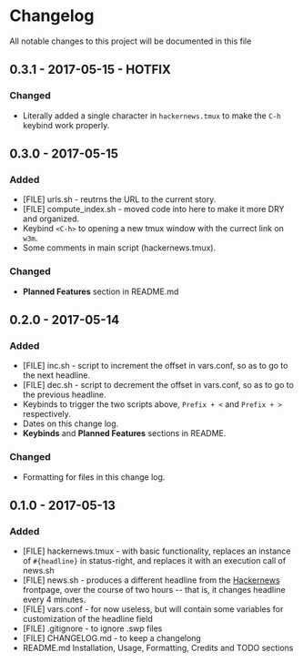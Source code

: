 # Changelog
All notable changes to this project will be documented in this file

## 0.3.1 - 2017-05-15 - HOTFIX
### Changed
 * Literally added a single character in `hackernews.tmux` to make the `C-h` keybind work properly.

## 0.3.0 - 2017-05-15
### Added
 * [FILE] urls.sh - reutrns the URL to the current story.
 * [FILE] compute_index.sh - moved code into here to make it more DRY and organized.
 * Keybind `<C-h>` to opening a new tmux window with the currect link on `w3m`.
 * Some comments in main script (hackernews.tmux).
### Changed
 * **Planned Features** section in README.md

## 0.2.0 - 2017-05-14
### Added
 * [FILE] inc.sh - script to increment the offset in vars.conf, so as to go to the next headline.
 * [FILE] dec.sh - script to decrement the offset in vars.conf, so as to go to the previous headline.
 * Keybinds to trigger the two scripts above, `Prefix + <` and `Prefix + >` respectively.
 * Dates on this change log.
 * **Keybinds** and **Planned Features** sections in README.
### Changed
 * Formatting for files in this change log.

## 0.1.0 - 2017-05-13
### Added
 * [FILE] hackernews.tmux - with basic functionality, replaces an instance of `#{headline}` in status-right, and replaces it with an execution call of news.sh 
 * [FILE] news.sh - produces a different headline from the [Hackernews](https://news.ycombinator.com) frontpage, over the course of two hours -- that is, it changes headline every 4 minutes.
 * [FILE] vars.conf - for now useless, but will contain some variables for customization of the headline field
 * [FILE] .gitignore - to ignore .swp files
 * [FILE] CHANGELOG.md - to keep a changelong
 * README.md Installation, Usage, Formatting, Credits and TODO sections

